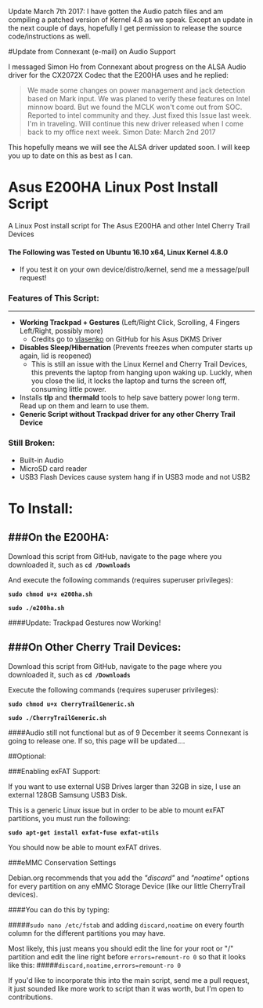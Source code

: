 Update March 7th 2017: I have gotten the Audio patch files and am compiling a patched version of Kernel 4.8 as we speak. Except an update in the next couple of days, hopefully I get permission to release the source code/instructions as well. 

#Update from Connexant (e-mail) on Audio Support

I messaged Simon Ho from Connexant about progress on the ALSA Audio driver for the CX2072X Codec that the E200HA uses and he replied: 

> We made some changes on power management and jack detection based on Mark input. We was planed to verify these features on Intel minnow board. But we found the MCLK won't come out from SOC. Reported to intel community and they. Just fixed this Issue last week. 
I'm in traveling. Will continue this new driver released when I come back to my office next week. 
Simon
Date: March 2nd 2017

This hopefully means we will see the ALSA driver updated soon. I will keep you up to date on this as best as I can. 

# Asus E200HA Linux Post Install Script
A Linux Post install script for The Asus E200HA and other Intel Cherry Trail Devices

#### The Following was Tested on Ubuntu 16.10 x64, Linux Kernel 4.8.0

  - If you test it on your own device/distro/kernel, send me a message/pull request!

### Features of This Script:
---
  - **Working Trackpad + Gestures** (Left/Right Click, Scrolling, 4 Fingers Left/Right, possibly more)
    - Credits go to [vlasenko](https://github.com/vlasenko/hid-asus-dkms) on GitHub for his Asus DKMS Driver
  - **Disables Sleep/Hibernation** (Prevents freezes when computer starts up again, lid is reopened)
    - This is still an issue with the Linux Kernel and Cherry Trail Devices, this prevents the laptop from hanging upon waking up. Luckly, when you close the lid, it locks the laptop and turns the screen off, consuming little power.
  - Installs **tlp** and **thermald** tools to help save battery power long term. Read up on them and learn to use them.
  - **Generic Script without Trackpad driver for any other Cherry Trail Device**

### Still Broken:
  - Built-in Audio
  - MicroSD card reader
  - USB3 Flash Devices cause system hang if in USB3 mode and not USB2

# To Install:

###On the E200HA:
---
Download this script from GitHub, navigate to the page where you downloaded it, such as **```cd /Downloads```**

And execute the following commands (requires superuser privileges):

**```sudo chmod u+x e200ha.sh```**

**```sudo ./e200ha.sh```**

####Update: Trackpad Gestures now Working!

###On Other Cherry Trail Devices:
---
Download this script from GitHub, navigate to the page where you downloaded it, such as **```cd /Downloads```**

Execute the following commands (requires superuser privileges):

**```sudo chmod u+x CherryTrailGeneric.sh```**

**```sudo ./CherryTrailGeneric.sh```**

####Audio still not functional but as of 9 December it seems Connexant is going to release one. If so, this page will be updated....

##Optional:

###Enabling exFAT Support:

If you want to use external USB Drives larger than 32GB in size, I use an external 128GB Samsung USB3 Disk.

This is a generic Linux issue but in order to be able to mount exFAT partitions, you must run the following:

**```sudo apt-get install exfat-fuse exfat-utils```**

You should now be able to mount exFAT drives.

###eMMC Conservation Settings

Debian.org recommends that you add the *"discard"* and *"noatime"* options for every partition on any eMMC Storage Device (like our little CherryTrail devices).

####You can do this by typing:

#####```sudo nano /etc/fstab```
and adding ```discard,noatime``` on every fourth column for the different partitions you may have.

Most likely, this just means you should edit the line for your root or "/" partition and edit the line right before ```errors=remount-ro 0``` so that it looks like this:
#####```discard,noatime,errors=remount-ro 0```

If you'd like to incorporate this into the main script, send me a pull request, it just sounded like more work to script than it was worth, but I'm open to contributions.
